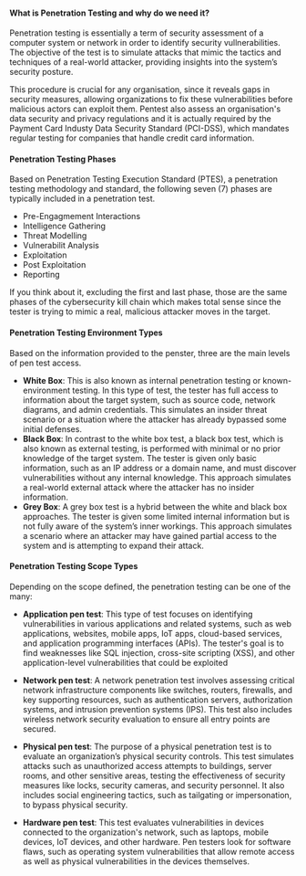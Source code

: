 #### What is Penetration Testing and why do we need it? 

Penetration testing is essentially a term of security assessment of a computer system or network in order to identify security vullnerabilities. The objective of the test is to simulate attacks that mimic the tactics and techniques of a real-world attacker, providing insights into the system’s security posture. 

This procedure is crucial for any organisation, since it reveals gaps in security measures, allowing organizations to fix these vulnerabilities before malicious actors can exploit them. Pentest also assess an organisation's data security and privacy regulations and it is actually required by the Payment Card Industy Data Security Standard (PCI-DSS), which mandates regular testing for companies that handle credit card information.

#### Penetration Testing Phases

Based on Penetration Testing Execution Standard (PTES), a penetration testing methodology and standard, the following seven (7) phases are typically included in a penetration test.

- Pre-Engagmement Interactions
- Intelligence Gathering
- Threat Modelling
- Vulnerabilit Analysis
- Exploitation
- Post Exploitation
- Reporting

If you think about it, excluding the first and last phase, those are the same phases of the cybersecurity kill chain which makes total sense since the tester is trying to mimic a real, malicious attacker moves in the target.


#### Penetration Testing Environment Types

Based on the information provided to the penster, three are the main levels of pen test access.

- **White Box**: This is also known as internal penetration testing or known-environment testing. In this type of test, the tester has full access to information about the target system, such as source code, network diagrams, and admin credentials. This simulates an insider threat scenario or a situation where the attacker has already bypassed some initial defenses.
- **Black Box**: In contrast to the white box test, a black box test, which is also known as external testing, is performed with minimal or no prior knowledge of the target system. The tester is given only basic information, such as an IP address or a domain name, and must discover vulnerabilities without any internal knowledge. This approach simulates a real-world external attack where the attacker has no insider information.
- **Grey Box**: A grey box test is a hybrid between the white and black box approaches. The tester is given some limited internal information but is not fully aware of the system’s inner workings. This approach simulates a scenario where an attacker may have gained partial access to the system and is attempting to expand their attack.

#### Penetration Testing Scope Types

Depending on the scope defined, the penetration testing can be one of the many:

- **Application pen test**: This type of test focuses on identifying vulnerabilities in various applications and related systems, such as web applications, websites, mobile apps, IoT apps, cloud-based services, and application programming interfaces (APIs). The tester's goal is to find weaknesses like SQL injection, cross-site scripting (XSS), and other application-level vulnerabilities that could be exploited
    
- **Network pen test**: A network penetration test involves assessing critical network infrastructure components like switches, routers, firewalls, and key supporting resources, such as authentication servers, authorization systems, and intrusion prevention systems (IPS). This test also includes wireless network security evaluation to ensure all entry points are secured.

- **Physical pen test**: The purpose of a physical penetration test is to evaluate an organization’s physical security controls. This test simulates attacks such as unauthorized access attempts to buildings, server rooms, and other sensitive areas, testing the effectiveness of security measures like locks, security cameras, and security personnel. It also includes social engineering tactics, such as tailgating or impersonation, to bypass physical security.

- **Hardware pen test**: This test evaluates vulnerabilities in devices connected to the organization's network, such as laptops, mobile devices, IoT devices, and other hardware. Pen testers look for software flaws, such as operating system vulnerabilities that allow remote access as well as physical vulnerabilities in the devices themselves.

